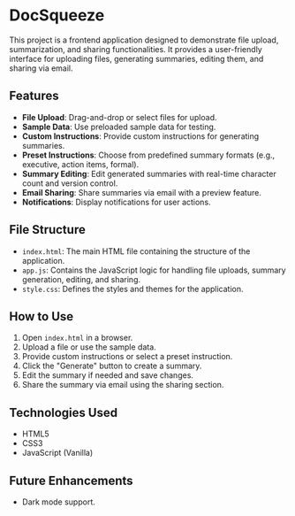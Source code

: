 # DocSqueeze

This project is a frontend application designed to demonstrate file upload, summarization, and sharing functionalities. It provides a user-friendly interface for uploading files, generating summaries, editing them, and sharing via email.

## Features

- **File Upload**: Drag-and-drop or select files for upload.
- **Sample Data**: Use preloaded sample data for testing.
- **Custom Instructions**: Provide custom instructions for generating summaries.
- **Preset Instructions**: Choose from predefined summary formats (e.g., executive, action items, formal).
- **Summary Editing**: Edit generated summaries with real-time character count and version control.
- **Email Sharing**: Share summaries via email with a preview feature.
- **Notifications**: Display notifications for user actions.

## File Structure

- `index.html`: The main HTML file containing the structure of the application.
- `app.js`: Contains the JavaScript logic for handling file uploads, summary generation, editing, and sharing.
- `style.css`: Defines the styles and themes for the application.

## How to Use

1. Open `index.html` in a browser.
2. Upload a file or use the sample data.
3. Provide custom instructions or select a preset instruction.
4. Click the "Generate" button to create a summary.
5. Edit the summary if needed and save changes.
6. Share the summary via email using the sharing section.

## Technologies Used

- HTML5
- CSS3
- JavaScript (Vanilla)

## Future Enhancements

- Dark mode support.

